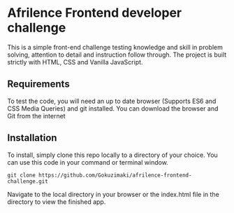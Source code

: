 # Afrilence Frontend developer challenge

This is a simple front-end challenge testing knowledge and skill in problem solving, attention to detail and instruction follow through.
The project is built strictly with HTML, CSS and Vanilla JavaScript.

## Requirements
To test the code, you will need an up to date browser (Supports ES6 and CSS Media Queries) and git installed. You can download the browser and Git from the internet 

## Installation

To install, simply clone this repo locally to a directory of your choice. You can use this code in your command or terminal window.
```git
git clone https://github.com/Gokuzimaki/afrilence-frontend-challenge.git
```
Navigate to the local directory in your browser or the index.html file in the directory to view the finished app.
